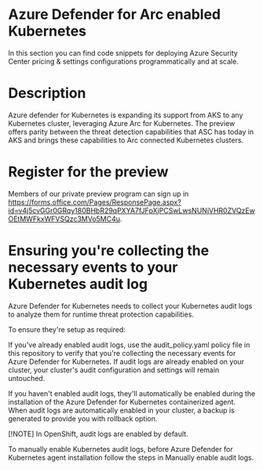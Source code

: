 # Azure Defender for Arc enabled Kubernetes
In this section you can find code snippets for deploying Azure Security Center pricing & settings configurations programmatically and at scale.

# Description
Azure defender for Kubernetes is expanding its support from AKS to any Kubernetes cluster, leveraging Azure Arc for Kubernetes. The preview offers parity between the threat detection capabilities that ASC has today in AKS and brings these capabilities to Arc connected Kubernetes clusters.

# Register for the preview 

Members of our private preview program can sign up in https://forms.office.com/Pages/ResponsePage.aspx?id=v4j5cvGGr0GRqy180BHbR29qPXYA7fJFpXjPCSwLwsNUNjVHR0ZVQzEwOEtMWFkxWFVSQzc3MVo5MC4u. 

# Ensuring you're collecting the necessary events to your Kubernetes audit log

Azure Defender for Kubernetes needs to collect your Kubernetes audit logs to analyze them for runtime threat protection capabilities.

To ensure they're setup as required:

If you've already enabled audit logs, use the audit_policy.yaml policy file in this repository to verify that you're collecting the necessary events for Azure Defender for Kubernetes. If audit logs are already enabled on your cluster, your cluster's audit configuration and settings will remain untouched.

If you haven't enabled audit logs, they'll automatically be enabled during the installation of the Azure Defender for Kubernetes containerized agent. When audit logs are automatically enabled in your cluster, a backup is generated to provide you with rollback option.

[!NOTE] In OpenShift, audit logs are enabled by default.

To manually enable Kubernetes audit logs, before Azure Defender for Kubernetes agent installation follow the steps in Manually enable audit logs.
